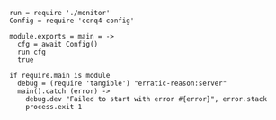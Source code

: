     run = require './monitor'
    Config = require 'ccnq4-config'

    module.exports = main = ->
      cfg = await Config()
      run cfg
      true

    if require.main is module
      debug = (require 'tangible') "erratic-reason:server"
      main().catch (error) ->
        debug.dev "Failed to start with error #{error}", error.stack
        process.exit 1
